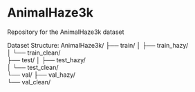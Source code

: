 # AnimalHaze3k
Repository for the AnimalHaze3k dataset

Dataset Structure:
AnimalHaze3k/
├── train/
│   ├── train_hazy/    
│   └── train_clean/  
├── test/
│   ├── test_hazy/     
│   └── test_clean/    
└── val/
    ├── val_hazy/     
    └── val_clean/     
